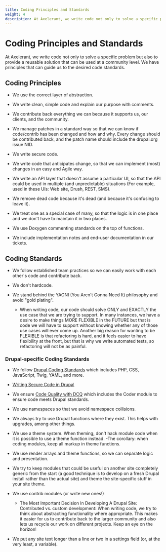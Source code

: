 ```yaml
---
title: Coding Principles and Standards
weight: 4
description: At Axelerant, we write code not only to solve a specific problem but also to provide a reusable solution that can be used at a community level. We have principles that can guide us to the desired code standards.
---
```


# Coding Principles and Standards

At Axelerant, we write code not only to solve a specific problem but also to provide a reusable solution that can be used at a community level. We have principles that can guide us to the desired code standards.

## Coding Principles

- We use the correct layer of abstraction.

- We write clean, simple code and explain our purpose with comments.

- We contribute back everything we can because it supports us, our clients, and the community.

- We manage patches in a standard way so that we can know if code/contrib has been changed and how and why. Every change should be contributed back, and the patch name should include the drupal.org issue NID.

- We write secure code.

- We write code that anticipates change, so that we can implement (most) changes in an easy and Agile way.

- We write an API layer that doesn't assume a particular UI, so that the API could be used in multiple (and unpredictable) situations (For example, used in these UIs: Web site, Drush, REST, SMS).

- We remove dead code because it's dead (and because it's confusing to leave it).

- We treat one as a special case of many, so that the logic is in one place and we don't have to maintain it in two places.

- We use Doxygen commenting standards on the top of functions.

- We include implementation notes and end-user documentation in our tickets.

## Coding Standards

- We follow established team practices so we can easily work with each other's code and contribute back.

- We don't hardcode.

- We stand behind the YAGNI (You Aren't Gonna Need It) philosophy and avoid "gold plating".

  - When writing code, our code should solve ONLY and EXACTLY the use case that we are trying to support. In many instances, we have a desire to make things MORE FLEXIBLE in the FUTURE but that is code we will have to support without knowing whether any of those use cases will ever come up. Another big reason for wanting to be FLEXIBLE is that refactoring is hard, and it feels easier to have flexibility at the front, but that is why we write automated tests, so refactoring will not be as painful.

### Drupal-specific Coding Standards

- We follow [Drupal Coding Standards](https://www.drupal.org/docs/develop/standards) which includes PHP, CSS, JavaScript, Twig, YAML, and more.

- [Writing Secure Code in Drupal](https://www.drupal.org/docs/administering-a-drupal-site/security-in-drupal/writing-secure-code-for-drupal)

- We ensure [Code Quality with DCQ](https://www.drupal.org/project/dcq) which includes the Coder module to ensure code meets Drupal standards.

- We use namespaces so that we avoid namespace collisions.

- We always try to use Drupal functions where they exist. This helps with upgrades, among other things.

- We use a theme system. When theming, don't hack module code when it is possible to use a theme function instead.
  -The corollary: when coding modules, keep all markup in theme functions.

- We use render arrays and theme functions, so we can separate logic and presentation.

- We try to keep modules that could be useful on another site completely generic from the start (a good technique is to develop on a fresh Drupal install rather than the actual site) and theme the site-specific stuff in your site theme.

- We use contrib modules (or write new ones!)

  - The Most Important Decision In Developing A Drupal Site: Contributed vs. custom development: When writing code, we try to think about abstracting functionality where appropriate. This makes it easier for us to contribute back to the larger community and also lets us recycle our work on different projects. Keep an eye on the horizon!

- We put any site text longer than a line or two in a settings field (or, at the very least, a variable).
